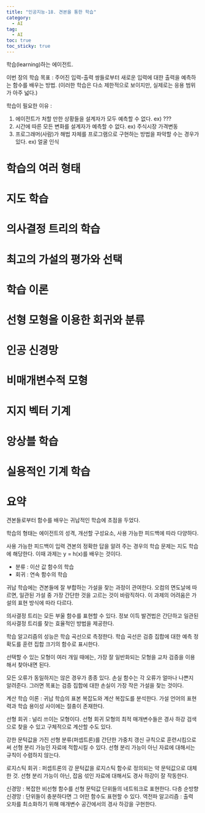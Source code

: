 ```yaml
---
title: "인공지능-18. 견본을 통한 학습"
category:
  - AI
tag:
  - AI
toc: true
toc_sticky: true
---
```


학습(learning)하는 에이전트.

이번 장의 학습 목표 : 주어진 입력-출력 쌍들로부터 새로운 입력에 대한 출력을 예측하는 함수를 배우는 방법. (이러한 학습은 다소 제한적으로 보이지만, 실제로는 응용 범위가 아주 넓다.)

학습이 필요한 이유 : <br>

1. 에이전트가 처할 만한 상황들을 설계자가 모두 예측할 수 없다. ex) ???
1. 시간에 따른 모든 변화를 설계자가 예측할 수 없다. ex) 주식시장 가격변동
1. 프로그래머(사람)가 해법 자체를 프로그램으로 구현하는 방법을 파악할 수는 경우가 있다. ex) 얼굴 인식





# 학습의 여러 형태



# 지도 학습



# 의사결정 트리의 학습



# 최고의 가설의 평가와 선택



# 학습 이론



# 선형 모형을 이용한 회귀와 분류



# 인공 신경망



# 비매개변수적 모형



# 지지 벡터 기계



# 앙상블 학습



# 실용적인 기계 학습













# 요약

견본들로부터 함수를 배우는 귀납적인 학습에 초점을 두었다.

학습의 형태는 에이전트의 성격, 개선할 구성요소, 사용 가능한 피드백에 따라 다양하다.

사용 가능한 피드백이 입력 견본의 정확한 답을 알려 주는 경우의 학습 문제는 지도 학습에 해당한다. 이때 과제는 y = h(x)를 배우는 것이다.
<br>
- 분류 : 이산 값 함수의 학습
- 회귀 : 연속 함수의 학습

귀납 학습에는 견본들에 잘 부합하는 가설을 찾는 과정이 관여한다. 오컴의 면도날에 따르면, 일관된 가설 중 가장 간단한 것을 고르는 것이 바람직하다. 이 과제의 어려움은 가설의 표현 방식에 따라 다르다.

의사결정 트리는 모든 부울 함수를 표현할 수 있다. 정보 이득 발견법은 간단하고 일관된 의사결정 트리를 찾는 효율적인 방법을 제공한다.

학습 알고리즘의 성능은 학습 곡선으로 측정한다. 학습 곡선은 검증 집합에 대한 예측 정확도를 훈련 집합 크기의 함수로 표시한다.

선택할 수 있는 모형이 여러 개일 때에는, 가장 잘 일반화되는 모형을 교차 검증을 이용해서 찾아내면 된다.

모든 오류가 동일하지는 않은 경우가 종종 있다. 손실 함수는 각 오류가 얼마나 나쁜지 알려준다. 그러면 목표는 검증 집합에 대한 손실이 가장 작은 가설을 찾는 것이다.

계산 학습 이론 : 귀납 학습의 표본 복잡도와 계산 복잡도를 분석한다. 가설 언어의 표현력과 학습 용이성 사이에는 절충이 존재한다.

선형 회귀 : 널리 쓰이는 모형이다. 선형 회귀 모형의 최적 매개변수들은 경사 하강 검색으로 찾을 수 있고 구체적으로 계산할 수도 있다.

강한 문턱값을 가진 선형 분류(퍼셉트론)를 간단한 가중치 갱신 규칙으로 훈련시킴으로써 선형 분리 가능인 자료에 적합시킬 수 있다. 선형 분리 가능이 아닌 자료에 대해서는 규칙이 수렴하지 않는다.

로지스틱 회귀 : 퍼셉트론의 강 문턱값을 로지스틱 함수로 정의되는 약 문턱값으로 대체한 것. 선형 분리 가능이 아닌, 잡음 섞인 자료에 대해서도 경사 하강이 잘 작동한다.

신경망 : 복잡한 비선형 함수를 선형 문턱값 단위들의 네트워크로 표현한다.
다층 순방향 신경망 : 단위들이 충분하다면 그 어떤 함수도 표현할 수 있다. 
역전파 알고리즘 : 출력 오차를 최소화하기 위해 매개변수 공간에서의 경사 하강을 구현한다.






